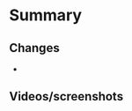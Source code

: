 Summary
===
<!--
- For expectations after PR approval and merge, see the CONTRIBUTING.md file
-->

Changes
---
-

Videos/screenshots
---
